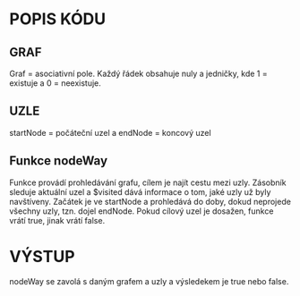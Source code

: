 # POPIS KÓDU

## GRAF
Graf = asociativní pole. Každý řádek obsahuje nuly a jedničky, kde 1 = existuje a 0 = neexistuje.

## UZLE
startNode = počáteční uzel a endNode = koncový uzel

## Funkce nodeWay
Funkce provádí prohledávání grafu, cílem je najít cestu mezi uzly. Zásobník sleduje aktuální uzel a $visited dává informace o tom, jaké uzly už byly navštíveny. Začátek je ve startNode a prohledává do doby, dokud neprojede všechny uzly, tzn. dojel endNode. Pokud cílový uzel je dosažen, funkce vrátí true, jinak vrátí false.

# VÝSTUP
nodeWay se zavolá s daným grafem a uzly a výsledekem je true nebo false.
